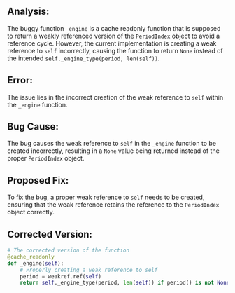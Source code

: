 ## Analysis:
The buggy function `_engine` is a cache readonly function that is supposed to return a weakly referenced version of the `PeriodIndex` object to avoid a reference cycle. However, the current implementation is creating a weak reference to `self` incorrectly, causing the function to return `None` instead of the intended `self._engine_type(period, len(self))`.

## Error:
The issue lies in the incorrect creation of the weak reference to `self` within the `_engine` function.

## Bug Cause:
The bug causes the weak reference to `self` in the `_engine` function to be created incorrectly, resulting in a `None` value being returned instead of the proper `PeriodIndex` object.

## Proposed Fix:
To fix the bug, a proper weak reference to `self` needs to be created, ensuring that the weak reference retains the reference to the `PeriodIndex` object correctly.

## Corrected Version:
```python
# The corrected version of the function
@cache_readonly
def _engine(self):
    # Properly creating a weak reference to self
    period = weakref.ref(self)
    return self._engine_type(period, len(self)) if period() is not None else None
```
